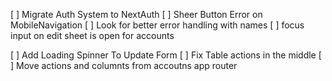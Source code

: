 [ ] Migrate Auth System to NextAuth
[ ] Sheer Button Error on MobileNavigation
[ ] Look for better error handling with names
[ ] focus input on edit sheet is open for accounts

<!-- TODO TO MAKE TODAY AFTER RETURNING -->

[ ] Add Loading Spinner To Update Form
[ ] Fix Table actions in the middle
[ ] Move actions and columnts from accoutns app router
